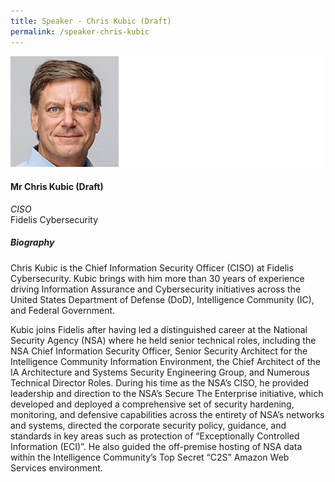 ```yaml
---
title: Speaker - Chris Kubic (Draft)
permalink: /speaker-chris-kubic
---
```

![Chris Kubic](/images/speakers/Chris-Kubic.jpg)

#### **Mr Chris Kubic (Draft)**

*CISO*  
Fidelis Cybersecurity

##### **Biography**

Chris Kubic is the Chief Information Security Officer (CISO) at Fidelis Cybersecurity. Kubic brings with him more than 30 years of experience driving Information Assurance and Cybersecurity initiatives across the United States Department of Defense (DoD), Intelligence Community (IC), and Federal Government.

Kubic joins Fidelis after having led a distinguished career at the National Security Agency (NSA) where he held senior technical roles, including the NSA Chief Information Security Officer, Senior Security Architect for the Intelligence Community Information Environment, the Chief Architect of the IA Architecture and Systems Security Engineering Group, and Numerous Technical Director Roles. During his time as the NSA’s CISO, he provided leadership and direction to the NSA’s Secure The Enterprise initiative, which developed and deployed a comprehensive set of security hardening, monitoring, and defensive capabilities across the entirety of NSA’s networks and systems, directed the corporate security policy, guidance, and standards in key areas such as protection of “Exceptionally Controlled Information (ECI)”. He also guided the off-premise hosting of NSA data within the Intelligence Community’s Top Secret “C2S” Amazon Web Services environment.